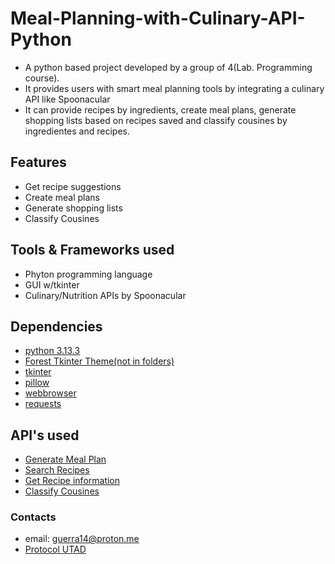 # Meal-Planning-with-Culinary-API-Python
* A python based project developed by a group of 4(Lab. Programming course). 
* It provides users with smart meal planning tools by integrating a culinary API like Spoonacular
* It can provide recipes by ingredients, create meal plans, generate shopping lists based on recipes saved and classify cousines by ingredientes and recipes.

## Features
* Get recipe suggestions
* Create meal plans
* Generate shopping lists
* Classify Cousines

## Tools & Frameworks used
* Phyton programming language
* GUI w/tkinter
* Culinary/Nutrition APIs by Spoonacular

## Dependencies
* [python 3.13.3](https://www.python.org/downloads/)
* [Forest Tkinter Theme(not in folders)](https://github.com/rdbende/Forest-ttk-theme.git)
* [tkinter](https://docs.python.org/3/library/tkinter.html)
* [pillow](https://pypi.org/project/pillow/)
* [webbrowser](https://docs.python.org/3/library/webbrowser.html)
* [requests](https://pypi.org/project/requests/)

## API's used
* [Generate Meal Plan](https://spoonacular.com/food-api/docs#Generate-Meal-Plan)
* [Search Recipes](https://spoonacular.com/food-api/docs#Search-Recipes-Complex)
* [Get Recipe information](https://spoonacular.com/food-api/docs#Get-Recipe-Information)
* [Classify Cousines](https://spoonacular.com/food-api/docs#Classify-Cuisine)

### Contacts
* email: guerra14@proton.me
* [Protocol UTAD](https://github.com/user-attachments/files/19893917/Projeto2-03.Refeicoes_v2.1-1.pdf)

